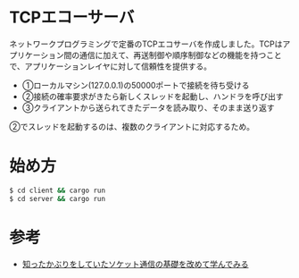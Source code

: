 # TCPエコーサーバ

ネットワークプログラミングで定番のTCPエコサーバを作成しました。TCPはアプリケーション間の通信に加えて、再送制御や順序制御などの機能を持つことで、アプリケーションレイヤに対して信頼性を提供する。

- ①ローカルマシン(127.0.0.1)の50000ポートで接続を待ち受ける
- ②接続の確率要求がきたら新しくスレッドを起動し、ハンドラを呼び出す
- ③クライアントから送られてきたデータを読み取り、そのまま送り返す

②でスレッドを起動するのは、複数のクライアントに対応するため。

# 始め方

```bash
$ cd client && cargo run
$ cd server && cargo run
```

# 参考

- [知ったかぶりをしていたソケット通信の基礎を改めて学んでみる](https://qiita.com/megadreams14/items/32a3eed4661e55419e1c)

